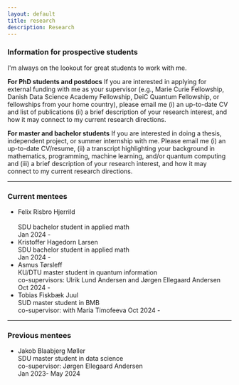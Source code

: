 ```yaml
---
layout: default
title: research
description: Research
---
```


### Information for prospective students

I'm always on the lookout for great students to work with me.

**For PhD students and postdocs** 
If you are interested in applying for external funding with me as your supervisor (e.g., Marie Curie Fellowship, Danish Data Science Academy Fellowship, DeiC Quantum Fellowship, or fellowships from your home country), please email me (i) an up-to-date CV and list of publications (ii) a brief description of your research interest, and how it may connect to my current research directions.

**For master and bachelor students** 
If you are interested in doing a thesis, independent project, or summer internship with me. Please email me (i) an up-to-date CV/resume, (ii) a transcript highlighting your background in mathematics, programming, machine learning, and/or quantum computing and (iii) a brief description of your research interest, and how it may connect to my current research directions.

<hr />	

### Current mentees

* Felix Risbro Hjerrild <br />	
  SDU bachelor student in applied math <br />
  Jan 2024 -
* Kristoffer Hagedorn Larsen <br />
  SDU bachelor student in applied math <br />
  Jan 2024 -
* Asmus Tørsleff <br />
  KU/DTU master student in quantum information <br />
  co-supervisors: Ulrik Lund Andersen and Jørgen Ellegaard Andersen <br />
  Oct 2024 - 
* Tobias Fiskbæk Juul <br />
  SUD master student in BMB <br />
  co-supervisor: with Maria Timofeeva
  Oct 2024 - 

<hr />	

### Previous mentees

* Jakob Blaabjerg Møller <br />
  SDU master student in data science <br />
  co-supervisor: Jørgen Ellegaard Andersen <br />
  Jan 2023- May 2024
  
<br />
<br />
<br />
<br />
<br />
